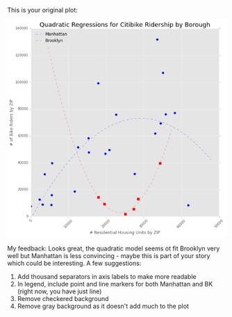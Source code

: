 This is your original plot:

![Plot](https://github.com/jgrundy/PUI2015_jgrundy/blob/master/HW8/JonathanGrundyHW8.png)

My feedback:
Looks great, the quadratic model seems ot fit Brooklyn very well but Manhattan is less convincing - 
maybe this is part of your story which could be interesting. A few suggestions:
1. Add thousand separators in axis labels to make more readable
2. In legend, include point and line markers for both Manhattan and BK (right now, you have just line)
3. Remove checkered background
4. Remove gray background as it doesn't add much to the plot
